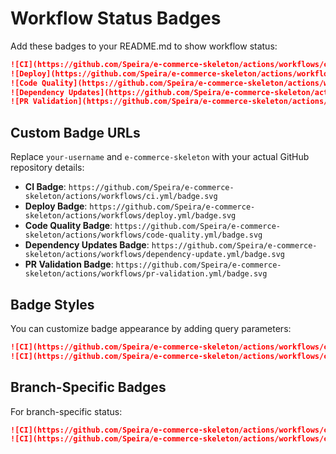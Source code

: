 # Workflow Status Badges

Add these badges to your README.md to show workflow status:

```markdown
![CI](https://github.com/Speira/e-commerce-skeleton/actions/workflows/ci.yml/badge.svg)
![Deploy](https://github.com/Speira/e-commerce-skeleton/actions/workflows/deploy.yml/badge.svg)
![Code Quality](https://github.com/Speira/e-commerce-skeleton/actions/workflows/code-quality.yml/badge.svg)
![Dependency Updates](https://github.com/Speira/e-commerce-skeleton/actions/workflows/dependency-update.yml/badge.svg)
![PR Validation](https://github.com/Speira/e-commerce-skeleton/actions/workflows/pr-validation.yml/badge.svg)
```

## Custom Badge URLs

Replace `your-username` and `e-commerce-skeleton` with your actual GitHub repository details:

- **CI Badge**: `https://github.com/Speira/e-commerce-skeleton/actions/workflows/ci.yml/badge.svg`
- **Deploy Badge**: `https://github.com/Speira/e-commerce-skeleton/actions/workflows/deploy.yml/badge.svg`
- **Code Quality Badge**: `https://github.com/Speira/e-commerce-skeleton/actions/workflows/code-quality.yml/badge.svg`
- **Dependency Updates Badge**: `https://github.com/Speira/e-commerce-skeleton/actions/workflows/dependency-update.yml/badge.svg`
- **PR Validation Badge**: `https://github.com/Speira/e-commerce-skeleton/actions/workflows/pr-validation.yml/badge.svg`

## Badge Styles

You can customize badge appearance by adding query parameters:

```markdown
![CI](https://github.com/Speira/e-commerce-skeleton/actions/workflows/ci.yml/badge.svg?style=flat-square)
![CI](https://github.com/Speira/e-commerce-skeleton/actions/workflows/ci.yml/badge.svg?style=for-the-badge)
```

## Branch-Specific Badges

For branch-specific status:

```markdown
![CI](https://github.com/Speira/e-commerce-skeleton/actions/workflows/ci.yml/badge.svg?branch=main)
![CI](https://github.com/Speira/e-commerce-skeleton/actions/workflows/ci.yml/badge.svg?branch=develop)
```
